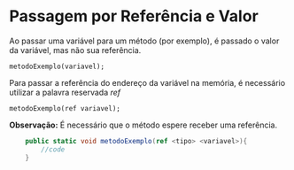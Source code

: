 # Passagem por Referência e Valor

Ao passar uma variável para um método (por exemplo), é passado o valor da variável, mas não sua referência.

`metodoExemplo(variavel);`

Para passar a referência do endereço da variável na memória, é necessário utilizar a palavra reservada _ref_

`metodoExemplo(ref variavel);`

**Observação:** É necessário que o método espere receber uma referência.

```c#
    public static void metodoExemplo(ref <tipo> <variavel>){
        //code
    }
```
